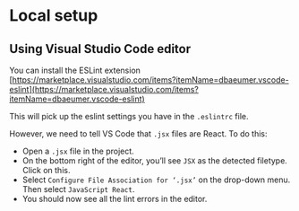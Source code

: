 # Local setup

## Using Visual Studio Code editor
You can install the ESLint extension
[https://marketplace.visualstudio.com/items?itemName=dbaeumer.vscode-eslint](https://marketplace.visualstudio.com/items?itemName=dbaeumer.vscode-eslint)

This will pick up the eslint settings you have in the `.eslintrc` file. 

However, we need to tell VS Code that `.jsx` files are React. To do this:
- Open a `.jsx` file in the project. 
- On the bottom right of the editor, you’ll see `JSX` as the detected filetype. Click on this. 
- Select `Configure File Association for ‘.jsx’` on the drop-down menu. Then select `JavaScript React`. 
- You should now see all the lint errors in the editor. 
